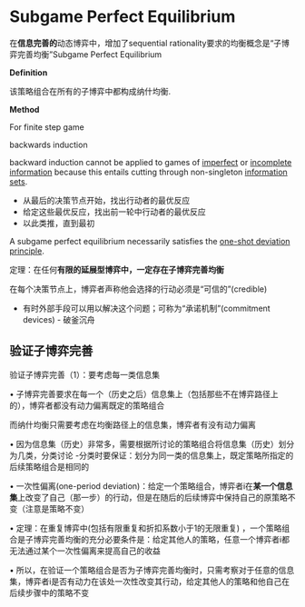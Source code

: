 # Subgame Perfect Equilibrium

在**信息完善的**动态博弈中，增加了sequential rationality要求的均衡概念是“子博弈完善均衡”Subgame Perfect Equilibrium

**Definition**

该策略组合在所有的子博弈中都构成纳什均衡.

**Method**

For finite step game

backwards induction

backward induction cannot be applied to games of [imperfect](https://en.wikipedia.org/wiki/Imperfect_information "Imperfect information") or [incomplete information](https://en.wikipedia.org/wiki/Incomplete_information "Incomplete information") because this entails cutting through non-singleton [information sets](https://en.wikipedia.org/wiki/Information_set_(game_theory)).

- 从最后的决策节点开始，找出行动者的最优反应
- 给定这些最优反应，找出前一轮中行动者的最优反应
- 以此类推，直到最初

A subgame perfect equilibrium necessarily satisfies the [one-shot deviation principle](https://en.wikipedia.org/wiki/One-shot_deviation_principle "One-shot deviation principle").

定理：在任何**有限的延展型博弈中，一定存在子博弈完善均衡**

在每个决策节点上，博弈者声称他会选择的行动必须是“可信的”(credible)

- 有时外部手段可以用以解决这个问题；可称为“承诺机制”(commitment devices) - 破釜沉舟

## 验证子博弈完善

验证子博弈完善（1）：要考虑每一类信息集

• 子博弈完善要求在每一个（历史之后）信息集上（包括那些不在博弈路径上的），博弈者都没有动力偏离既定的策略组合

而纳什均衡只需要考虑在均衡路径上的信息集，博弈者有没有动力偏离

• 因为信息集（历史）非常多，需要根据所讨论的策略组合将信息集（历史）划分为几类，分类讨论
-分类时要保证：划分为同一类的信息集上，既定策略所指定的后续策略组合是相同的

• 一次性偏离(one-period deviation)：给定一个策略组合，博弈者i在**某一个信息集**上改变了自己（那一步）的行动，但是在随后的后续博弈中保持自己的原策略不变（注意是策略不变）

• 定理：在重复博弈中(包括有限重复和折扣系数小于1的无限重复) ，一个策略组合是子博弈完善均衡的充分必要条件是：给定其他人的策略，任意一个博弈者i都无法通过某个一次性偏离来提高自己的收益

• 所以，在验证一个策略组合是否为子博弈完善均衡时，只需考察对于任意的信息集，博弈者i是否有动力在该处一次性改变其行动，给定其他人的策略和他自己在后续步骤中的策略不变
